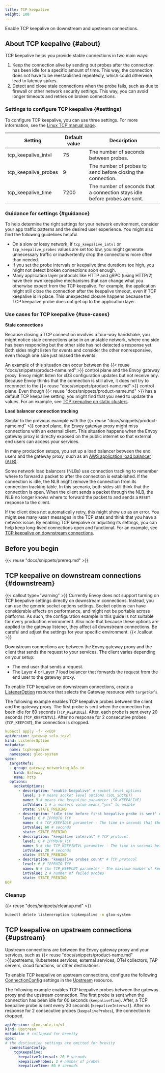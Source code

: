 ```yaml
---
title: TCP keepalive
weight: 100
---
```


Enable TCP keepalive on downstream and upstream connections.

## About TCP keepalive {#about}

TCP keepalive helps you provide stable connections in two main ways:

1) Keep the connection alive by sending out probes after the connection has been idle for a specific amount of time. This way, the connection does not have to be reestablished repeatedly, which could otherwise lead to latency spikes.
2) Detect and close stale connections when the probe fails, such as due to firewall or other network security settings. This way, you can avoid longer timeouts and retries on broken connections.

### Settings to configure TCP keepalive {#settings}

To configure TCP keepalive, you can use three settings. For more information, see the [Linux TCP manual page](https://man7.org/linux/man-pages/man7/tcp.7.html).

| Setting | Default value | Description |
| --- | --- | --- |
| tcp_keepalive_intvl | 75 | The number of seconds between probes. |
| tcp_keepalive_probes | 9 | The number of probes to send before closing the connection. |
| tcp_keepalive_time | 7200 | The number of seconds that a connection stays idle before probes are sent. |

### Guidance for settings {#guidance}

To help determine the right settings for your network environment, consider your app traffic patterns and the desired user experience. You might also find the following guidelines helpful.

* On a slow or lossy network, if `tcp_keepalive_intvl` or `tcp_keepalive_probes` values are set too low, you might generate unnecessary traffic or inadvertently drop the connections more often than needed.
* If you set the probe intervals or keepalive time durations too high, you might not detect broken connections soon enough.
* Many application layer protocols like HTTP and gRPC (using HTTP/2) have their own keepalive mechanisms that can change what you otherwise expect from the TCP keepalive. For example, the application might still close the connection after the keepalive timeout, even if TCP keepalive is in place. This unexpected closure happens because the TCP keepalive probe does not get up to the application layer.  

### Use cases for TCP keepalive {#use-cases}

**Stale connections**

Because closing a TCP connection involves a four-way handshake, you might notice stale connections arise in an unstable network, where one side has been responding but the other side has not detected a response yet. Both sides might listen for events and consider the other nonresponsive, even though one side just missed the events.

An example of this situation can occur between the {{< reuse "docs/snippets/product-name.md" >}} control plane and the Envoy gateway proxy. Envoy might listen for xDS configuration updates but not receive any. Because Envoy thinks that the connection is still alive, it does not try to reconnect to the {{< reuse "docs/snippets/product-name.md" >}} control plane. Even though {{< reuse "docs/snippets/product-name.md" >}} has a default TCP keepalive setting, you might find that you need to update the values. For an example, see [TCP keepalive on static clusters](#static-clusters).

**Load balancer connection tracking**

Similar to the previous example with the {{< reuse "docs/snippets/product-name.md" >}} control plane, the Envoy gateway proxy might miss connections with an external client. This situation happens when the Envoy gateway proxy is directly exposed on the public internet so that external end users can access your services.

In many production setups, you set up a load balancer between the end users and the gateway proxy, such as an [AWS application load balancer (ALB)](https://docs.aws.amazon.com/elasticloadbalancing/latest/application/introduction.html).

Some network load balancers (NLBs) use connection tracking to remember where to forward a packet to after the connection is established. If the connection is idle, the NLB might remove the connection from its connection tracking table. In this scenario, both sides still think that the connection is open. When the client sends a packet through the NLB, the NLB no longer knows where to forward the packet to and sends a `RESET` response to the client.

If the client does not automatically retry, this might show up as an error. You might see many `RESET` messages in the TCP stats and think that you have a network issue. By enabling TCP keepalive or adjusting its settings, you can help keep long-lived connections open and functional. For an example, see [TCP keepalive on downstream connections](#downstream).

## Before you begin

{{< reuse "docs/snippets/prereq.md" >}}

## TCP keepalive on downstream connections {#downstream}

{{< callout type="warning" >}}
Currently Envoy does not support turning on TCP keepalive settings directly on downstream connections. Instead, you can use the generic socket options settings. Socket options can have considerable effects on performance, and might not be portable across platforms. As such, the configuration example in this guide is not suitable for every production environment. Also note that because these options are applied to the gateway listener, they affect all downstream connections. Be careful and adjust the settings for your specific environment.
{{< /callout >}}

Downstream connections are between the Envoy gateway proxy and the client that sends the request to your services. The client varies depending on your setup:

* The end user that sends a request.
* The Layer 4 or Layer 7 load balancer that forwards the request from the end user to the gateway proxy.

To enable TCP keepalive on downstream connections, create a [ListenerOption](/about/policies/listeneroption/) resource that selects the Gateway resource with `targetRefs`.

The following example enables TCP keepalive probes between the client and the gateway proxy. The first probe is sent when the connection has been idle for 60 seconds (`TCP_KEEPIDLE`). After, each probe is sent every 20 seconds (`TCP_KEEPINTVL`). After no response for 2 consecutive probes (`TCP_KEEPCNT`), the connection is dropped.

```yaml
kubectl apply -f- <<EOF
apiVersion: gateway.solo.io/v1
kind: ListenerOption
metadata:
  name: tcpkeepalive
  namespace: gloo-system
spec:
  targetRefs:
  - group: gateway.networking.k8s.io
    kind: Gateway
    name: http
  options:
    socketOptions:
      - description: "enable keepalive" # socket level options
        level: 1 # means socket level options (SOL_SOCKET)
        name: 9 # means the keepalive parameter (SO_KEEPALIVE)
        intValue: 1 # a nonzero value means "yes" to enable
        state: STATE_PREBIND
      - description: "idle time before first keepalive probe is sent" # TCP protocol
        level: 6 # IPPROTO_TCP
        name: 4 # TCP_KEEPIDLE parameter - The time in seconds that the connection is idle before TCP starts sending keepalive probes.
        intValue: 60 # seconds
        state: STATE_PREBIND
      - description: "keepalive interval" # TCP protocol
        level: 6 # IPPROTO_TCP
        name: 5 # the TCP_KEEPINTVL parameter - The time in seconds between individual keepalive probes.
        intValue: 20 # seconds
        state: STATE_PREBIND
      - description: "keepalive probes count" # TCP protocol
        level: 6 # IPPROTO_TCP
        name: 6 # the TCP_KEEPCNT parameter - The maximum number of keepalive probes that TCP sends before dropping the connection.
        intValue: 2 # number of failed probes
        state: STATE_PREBIND
EOF
```

### Cleanup

{{< reuse "docs/snippets/cleanup.md" >}}

```sh
kubectl delete listeneroption tcpkeepalive -n gloo-system
```

## TCP keepalive on upstream connections {#upstream}

Upstream connections are between the Envoy gateway proxy and your services, such as {{< reuse "docs/snippets/product-name.md" >}}upstreams, Kubernetes services, external services, OTel collectors, TAP servers, cloud functions, or other destinations.

To enable TCP keepalive on upstream connections, configure the following [ConnectionConfig](https://docs.solo.io/gloo-edge/latest/reference/api/github.com/solo-io/gloo/projects/gloo/api/v1/connection.proto.sk/) settings in the
[Upstream](https://docs.solo.io/gloo-edge/latest/reference/api/github.com/solo-io/gloo/projects/gloo/api/v1/upstream.proto.sk/) resource.

The following example enables TCP keepalive probes between the gateway proxy and the upstream connection. The first probe is sent when the connection has been idle for 60 seconds (`keepaliveTime`). After, a TCP keepalive probe is sent every 20 seconds (`keepaliveInterval`). After no response for 2 consecutive probes (`keepaliveProbes`), the connection is dropped.

```yaml
apiVersion: gloo.solo.io/v1
kind: Upstream
metadata: # collapsed for brevity
spec:
# the destination settings are omitted for brevity
  connectionConfig:
    tcpKeepalive:
      keepaliveInterval: 20 # seconds
      keepaliveProbes: 2 # number of probes
      keepaliveTime: 60 # seconds
```
